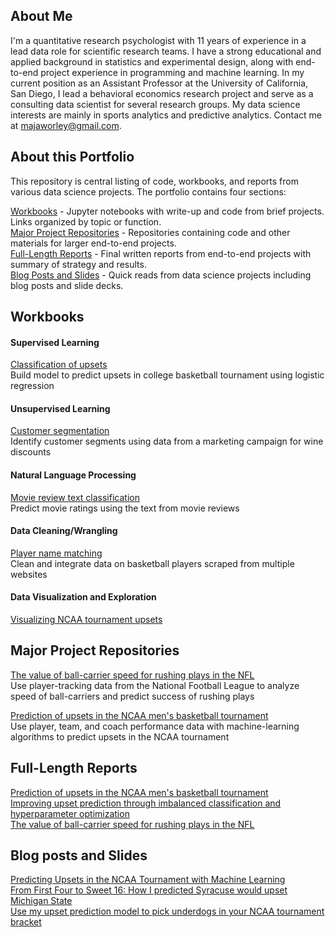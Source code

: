 ## About Me
I'm a quantitative research psychologist with 11 years of experience in a lead data role for scientific research teams. I have a strong educational and applied background in statistics and experimental design, along with end-to-end project experience in programming and machine learning. In my current position as an Assistant Professor at the University of California, San Diego, I lead a  behavioral economics research project and serve as a consulting data scientist for several research groups. My data science interests are mainly in sports analytics and predictive analytics. Contact me at majaworley@gmail.com.  

## About this Portfolio
This repository is central listing of code, workbooks, and reports from various data science projects. The portfolio contains four sections:

[Workbooks](#workbooks) - Jupyter notebooks with write-up and code from brief projects. Links organized by topic or function.  
[Major Project Repositories](#projects) - Repositories containing code and other materials for larger end-to-end projects.  
[Full-Length Reports](#reports) - Final written reports from end-to-end projects with summary of strategy and results.  
[Blog Posts and Slides](#posts) - Quick reads from data science projects including blog posts and slide decks.  


## Workbooks<a name="workbooks"></a>

#### Supervised Learning
[Classification of upsets](notebooks/classifying_upsets.ipynb)  
Build model to predict upsets in college basketball tournament using logistic regression

#### Unsupervised Learning
[Customer segmentation](notebooks/customer_clustering.ipynb)  
Identify customer segments using data from a marketing campaign for wine discounts

#### Natural Language Processing
[Movie review text classification](notebooks/review_classification.ipynb)  
Predict movie ratings using the text from movie reviews

#### Data Cleaning/Wrangling
[Player name matching](notebooks/player_matching.ipynb)  
Clean and integrate data on basketball players scraped from multiple websites

#### Data Visualization and Exploration
[Visualizing NCAA tournament upsets](notebooks/upset_visualization.ipynb)


## Major Project Repositories<a name="projects"></a>
[The value of ball-carrier speed for rushing plays in the NFL](https://github.com/mworles/nfl_tracking)  
Use player-tracking data from the National Football League to analyze speed of ball-carriers and predict success of rushing plays

[Prediction of upsets in the NCAA men's basketball tournament](https://github.com/mworles/bracket_vision)  
Use player, team, and coach performance data with machine-learning algorithms to predict upsets in the NCAA tournament


## Full-Length Reports<a name="reports"></a>
[Prediction of upsets in the NCAA men's basketball tournament](reports/upset_prediction_1_report.pdf)  
[Improving upset prediction through imbalanced classification and hyperparameter optimization](reports/upset_prediction_2_report.pdf)  
[The value of ball-carrier speed for rushing plays in the NFL](reports/nfl_tracking_1.pdf)

## Blog posts and Slides<a name="posts"></a>
[Predicting Upsets in the NCAA Tournament with Machine Learning](https://towardsdatascience.com/predicting-upsets-in-the-ncaa-tournament-with-machine-learning-816fecf41f01?source=friends_link&sk=b3590066d81db17f861ddc76da358e13)  
[From First Four to Sweet 16: How I predicted Syracuse would upset Michigan State](https://towardsdatascience.com/from-first-four-to-sweet-16-how-i-predicted-syracuse-would-upset-michigan-state-32fc95c96fa4?source=friends_link&sk=5c8890c53c838a154288c52183af0ae3)  
[Use my upset prediction model to pick underdogs in your NCAA tournament bracket](https://towardsdatascience.com/use-my-upset-prediction-model-to-pick-underdogs-in-your-ncaa-tournament-bracket-87c4aa3935f5?source=friends_link&sk=aa4bbb08d41a35ca6e40d984945b646f)  
